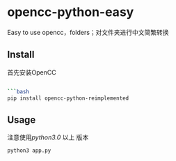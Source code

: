 # opencc-python-easy

Easy to use opencc，folders；对文件夹进行中文简繁转换

## Install

首先安装OpenCC

```bash

```bash
pip install opencc-python-reimplemented

```

## Usage

注意使用*python3.0* 以上 版本

```bash
python3 app.py
```
